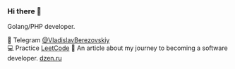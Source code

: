 ### Hi there 👋

Golang/PHP developer.

💬 Telegram [@VladislavBerezovskiy](https://t.me/VladislavBerezovskiy)    
💻 Practice [LeetCode](https://leetcode.com/QED-tech/)
📝 An article about my journey to becoming a software developer. [dzen.ru](https://dzen.ru/a/YPAjihzinTWdxk2W)
